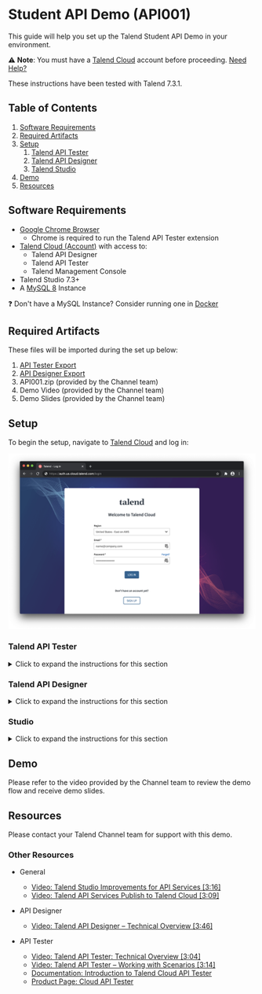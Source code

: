 # Student API Demo (API001)

This guide will help you set up the Talend Student API Demo in your environment.

:warning: **Note**: You must have a [Talend Cloud](https://auth.us.cloud.talend.com/) account before proceeding. [Need Help?](#resources)

These instructions have been tested with Talend 7.3.1.

## Table of Contents

1. [Software Requirements](#softwarerequirements)
2. [Required Artifacts](#requiredartifacts)
3. [Setup](#setup)
   1. [Talend API Tester](#apitester)
   2. [Talend API Designer](#apidesigner)
   3. [Talend Studio](#studio)
4. [Demo](#demo)
5. [Resources](#resources)

## Software Requirements <a name="softwarerequirements"></a>

- [Google Chrome Browser](https://www.google.com/chrome/)
  - Chrome is required to run the Talend API Tester extension
- [Talend Cloud (Account)](https://auth.us.cloud.talend.com/) with access to:
  - Talend API Designer
  - Talend API Tester
  - Talend Management Console
- Talend Studio 7.3+
- A [MySQL 8](https://dev.mysql.com/downloads/) Instance

:question: Don't have a MySQL Instance? Consider running one in [Docker](../../../misc/docker.md)

## Required Artifacts <a name="requiredartifacts"></a>

These files will be imported during the set up below:

1. [API Tester Export](API001-StudentAPI_Tester_Export.json)
2. [API Designer Export](API001-StudentAPI_Designer_Export.json)
3. API001.zip (provided by the Channel team)
4. Demo Video (provided by the Channel team)
5. Demo Slides (provided by the Channel team)

## Setup <a name="setup"></a>

To begin the setup, navigate to [Talend Cloud](https://auth.us.cloud.talend.com/) and log in:

![Talend Cloud Login](screenshots/api001-001.png)

### Talend API Tester <a name="apitester"></a>

<details>
  <summary>Click to expand the instructions for this section</summary>
<br/>

Once logged in, choose __API Tester__ from the drop down menu:

![Talend Cloud Dropdown Menu](screenshots/api001-002.png)

This will launch a new tab with the Chrome Web Store. Install the extension by clicking __Add to Chrome__:

![Talend API Tester in the Chrome Web Store](screenshots/api001-003.png)

Confirm the installation of the extension by clicking __Add extension__:

![Talend API Tester in the Chrome Web Store Confirmation](screenshots/api001-004.png)

The extension will now be added to Chrome:

![Talend API Tester Extension Installed](screenshots/api001-005.png)

Close the Chrome Web Store tab.

In Talend Cloud, choose __API Tester__ from the drop down menu:

![Talend Cloud Dropdown Menu](screenshots/api001-006.png)

In the Talend API Tester, choose __Import__ > __Import API Tester repository__ from the __Import__ menu on the bottom left:

![Talend API Tester Import Menu](screenshots/api001-007.png)

Download [`API001-StudentAPI_Tester_Export.json`](API001-StudentAPI_Tester_Export.json) from this repository and locate it with __Choose a file...__:

![Talend API Tester Import File](screenshots/api001-008.png)

Check all items to import and click __Import__:

![Talend API Tester Import Check Items](screenshots/api001-009.png)

The imported __Student API__ will appear in the repository on the left:

![Talend API Tester Repository](screenshots/api001-010.png)

Close the Talend API Tester tab.

</details>

### Talend API Designer <a name="apidesigner"></a>

<details>
  <summary>Click to expand the instructions for this section</summary>
<br/>

In Talend Cloud, choose __API Designer__ from the drop down menu:

![Talend Cloud Dropdown Menu](screenshots/api001-011.png)

For new accounts, a window will appear to open or create an API. To create a new API, verify that __Empty API__ is selected on the bottom left of the window. Enter `Student API` on the bottom right of the window for this demo, and click __Create__:

![Talend API Designer Setup](screenshots/api001-012.png)

With the new Student API created, choose __API__ > __Import__ > __OAS 3.0__ from the drop down menu:

![Talend API Designer Dropdown Menu](screenshots/api001-013.png)

Import the API Designer Export by one of two methods: From file *OR* From URL

#### From File

Download [`API001-StudentAPI_Designer_Export.json`](API001-StudentAPI_Designer_Export.json) from this repository and locate it with __Choose a file__:

![Talend API Designer Import From File](screenshots/api001-014a.png)

#### From URL

Select __From URL__ and use the URL from this repository for `API001-StudentAPI_Designer_Export.json`: 

```
https://raw.githubusercontent.com/Talend/partnerresources/master/demos/api/api001-student-api/API001-StudentAPI_Designer_Export.json
```

![Talend API Designer Import From URL](screenshots/api001-014b.png)

Click __Import__ on the definition and verify that import was successful:

![Talend API Designer Import Success](screenshots/api001-015.png)
</details>

### Studio <a name="studio"></a>

<details>
  <summary>Click to expand the instructions for this section</summary>
<br/>

For help downloading and installing Talend Studio, see the [documentation](https://help.talend.com/reader/vRlROgSYpuvOAlfTFHVLBg/O3u91jkHBRioKLLRO0QMrQ). After [launching](https://help.talend.com/reader/vRlROgSYpuvOAlfTFHVLBg/1dVpykJi_RA0jA66OIaQtw) Talend Studio, [connect to Talend Cloud](https://help.talend.com/reader/vRlROgSYpuvOAlfTFHVLBg/rBl3OC0I3ZqTg5M4sWMnUw).

#### Import Artifacts

Import `API001.zip` (obtained from the Channel team) into the Talend Studio repository by right clicking on __Job Designs__ and clicking __Import items__:

![Talend Studio Repository Import Menu](screenshots/api001-016.png)

Choose __Select archive file:__ and browse to the `API001.zip` archive:

![Talend Studio Repository Import Browse](screenshots/api001-017.png)

Import all items by clicking __Select All__ on the right and click __Finish__:

![Talend Studio Repository Import Check All](screenshots/api001-018.png)

#### Create API Definition

Navigate to __Metadata__ > __REST API Definitions__ > __Create API Definition__ in the Talend Studio repository:

![Talend Studio Repository Create API Definition](screenshots/api001-019.png)

Choose the __Student API__ definition from the list of available definitions and click __Next__:

![Talend Studio Repository Choose API Definition](screenshots/api001-020.png)

Click __Finish__:

![Talend Studio Repository Import API Definition](screenshots/api001-021.png)

The imported API definition will appear in the repository:

![Talend Studio Repository Imported API Definition](screenshots/api001-022.png)

#### Update Database Contexts

Navigate to __Contexts__, right click on __REST_APIs_Database 0.1__, and click __Edit context group__:

![Talend Studio Repository Context Edit Group](screenshots/api001-023.png)

Click __Next__:

![Talend Studio Repository Context Edit Group](screenshots/api001-024.png)

Update the values to connect to your MySQL instance and click __Finish__:

![Talend Studio Repository Context Edit Group](screenshots/api001-025.png)

If prompted to propagate to all jobs, click __Yes__:

![Talend Studio Repository Context Update Propagate](screenshots/api001-026.png)

Confirm all items are checked and click __OK__:

![Talend Studio Repository Context Update Propagate](screenshots/api001-027.png)

#### Test Database Connection

Navigate to __Metadata__ > __Db Connections__, right click on __REST_APIs 0.1__, and click __Edit connection__:

![Talend Studio Database Connection Edit](screenshots/api001-029.png)

Click __Next__:

![Talend Studio Database Connection Wizard](screenshots/api001-030.png)

Towards the middle of the screen, click __Test connection__:

![Talend Studio Database Connection Wizard](screenshots/api001-031.png)

If prompted to download third party modules, click __Download and install all modules available__:

![Talend Studio Modules Required](screenshots/api001-032.png)

If the connection is successful, a message will appear:

![Talend Studio Database Connection Success](screenshots/api001-033.png)

Click __OK__ to dismiss the message, click __Finish__ and click __Yes__ to confirm propagation (no updates should be required):

![Talend Studio Database Connection Wizard Propagate](screenshots/api001-034.png)

#### Generate Data

In the repository, navigate to __Job Designs__ > __Standard__ > __API__ > __Student_API__ and open the __x_SETUP_Generate_Data 0.1__ job:

![Talend Studio Generate Data Job Open](screenshots/api001-035.png)

Select the __Run job__ tab and click __Run__ to run the job:

![Talend Studio Generate Data Job Open](screenshots/api001-036.png)

The job should generate and load 300 rows into a `student_api` table in the MySQL instance:

![Talend Studio Generate Data Job Done](screenshots/api001-037.png)

#### Test Student API

In the repository, navigate to __Job Designs__ > __Standard__ > __API__ > __Student_API__ and open the __Student_API 0.1__ job:

![Talend Studio Student API Job](screenshots/api001-040.png)

Select the __Run job__ tab and click __Run__ to run the job:

![Talend Studio Student API Job Component](screenshots/api001-046.png)

After validating no errors, __Kill__ the job:

![Talend Studio Student API Job Component](screenshots/api001-047.png)

</details>

## Demo <a name="demo"></a>

Please refer to the video provided by the Channel team to review the demo flow and receive demo slides.

## Resources <a name="resources"></a>

Please contact your Talend Channel team for support with this demo.

### Other Resources

- General
  - [Video: Talend Studio Improvements for API Services \[3:16\]](https://www.youtube.com/watch?v=8Feot1mXlr0)
  - [Video: Talend API Services Publish to Talend Cloud \[3:09\]](https://www.youtube.com/watch?v=gNDqA30knyY)

- API Designer
  - [Video: Talend API Designer – Technical Overview \[3:46\]](https://www.youtube.com/watch?v=_zfjPtYyD68)

- API Tester
  - [Video: Talend API Tester: Technical Overview \[3:04\]](https://www.youtube.com/watch?v=CnESGGPqycs)
  - [Video: Talend API Tester – Working with Scenarios \[3:14\]](https://www.youtube.com/watch?v=slG8DXSTWGU)
  - [Documentation: Introduction to Talend Cloud API Tester](https://help.talend.com/reader/HujBrzfhc9BvOeZxdRW3_A/mMOC378B7IyS3yyrlqQgGw)
  - [Product Page: Cloud API Tester](https://www.talend.com/products/application-integration/cloud-api-tester/)

